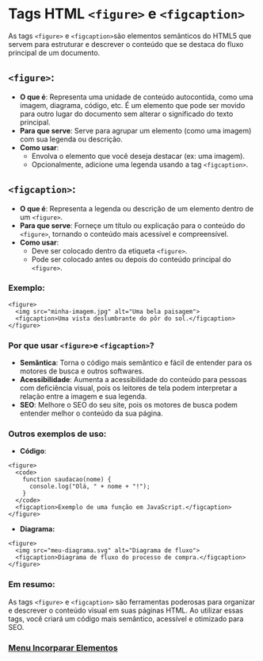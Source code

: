 # Tags HTML `<figure>` e `<figcaption>`

As tags `<figure>` e `<figcaption>`são elementos semânticos do HTML5 que servem para estruturar e descrever o conteúdo que se destaca do fluxo principal de um documento.

## `<figure>`:

- **O que é**: Representa uma unidade de conteúdo autocontida, como uma imagem, diagrama, código, etc. É um elemento que pode ser movido para outro lugar do documento sem alterar o significado do texto principal.
- **Para que serve**: Serve para agrupar um elemento (como uma imagem) com sua legenda ou descrição.
- **Como usar**:
    - Envolva o elemento que você deseja destacar (ex: uma imagem).
    - Opcionalmente, adicione uma legenda usando a tag `<figcaption>`.

## `<figcaption>`:

- **O que é**: Representa a legenda ou descrição de um elemento dentro de um `<figure>`.
- **Para que serve**: Forneçe um título ou explicação para o conteúdo do `<figure>`, tornando o conteúdo mais acessível e compreensível.
- **Como usar**:
    - Deve ser colocado dentro da etiqueta `<figure>`.
    - Pode ser colocado antes ou depois do conteúdo principal do `<figure>`.

### Exemplo:

```
<figure>
  <img src="minha-imagem.jpg" alt="Uma bela paisagem">
  <figcaption>Uma vista deslumbrante do pôr do sol.</figcaption>
</figure>
```

### Por que usar `<figure>`e `<figcaption>`?

- **Semântica**: Torna o código mais semântico e fácil de entender para os motores de busca e outros softwares.
- **Acessibilidade**: Aumenta a acessibilidade do conteúdo para pessoas com deficiência visual, pois os leitores de tela podem interpretar a relação entre a imagem e sua legenda.
- **SEO**: Melhore o SEO do seu site, pois os motores de busca podem entender melhor o conteúdo da sua página.

### Outros exemplos de uso:

- **Código**:

```
<figure>
  <code>
    function saudacao(nome) {
      console.log("Olá, " + nome + "!");
    }
  </code>
  <figcaption>Exemplo de uma função em JavaScript.</figcaption>
</figure>
```

- **Diagrama:**

```
<figure>
  <img src="meu-diagrama.svg" alt="Diagrama de fluxo">
  <figcaption>Diagrama de fluxo do processo de compra.</figcaption>
</figure>
```

### Em resumo:

As tags `<figure>` e `<figcaption>` são ferramentas poderosas para organizar e descrever o conteúdo visual em suas páginas HTML. Ao utilizar essas tags, você criará um código mais semântico, acessível e otimizado para SEO.

### [Menu Incorparar Elementos](menu_incorporar-elementos.md)